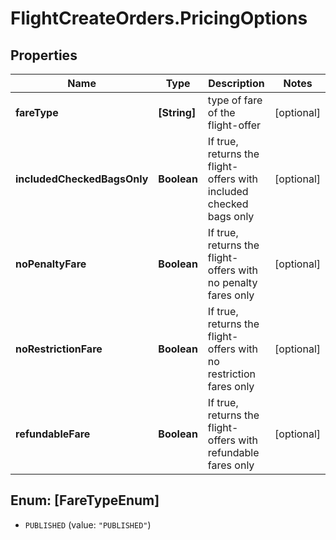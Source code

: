 # FlightCreateOrders.PricingOptions

## Properties

Name | Type | Description | Notes
------------ | ------------- | ------------- | -------------
**fareType** | **[String]** | type of fare of the flight-offer | [optional] 
**includedCheckedBagsOnly** | **Boolean** | If true, returns the flight-offers with included checked bags only | [optional] 
**noPenaltyFare** | **Boolean** | If true, returns the flight-offers with no penalty fares only | [optional] 
**noRestrictionFare** | **Boolean** | If true, returns the flight-offers with no restriction fares only | [optional] 
**refundableFare** | **Boolean** | If true, returns the flight-offers with refundable fares only | [optional] 



## Enum: [FareTypeEnum]


* `PUBLISHED` (value: `"PUBLISHED"`)




